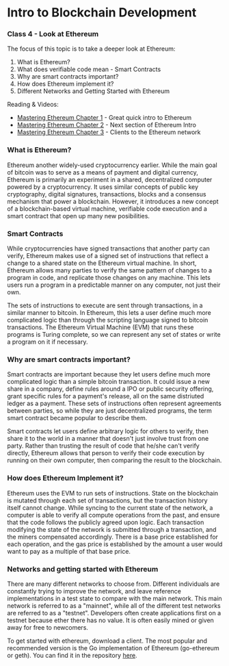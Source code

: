 # Intro to Blockchain Development

### Class 4 - Look at Ethereum

The focus of this topic is to take a deeper look at Ethereum:

1. What is Ethereum?
2. What does verifiable code mean - Smart Contracts
3. Why are smart contracts important?
4. How does Ethereum implement it?
5. Different Networks and Getting Started with Ethereum

Reading & Videos:

- [Mastering Ethereum Chapter 1](https://github.com/ethereumbook/ethereumbook/blob/develop/01what-is.asciidoc) - Great quick intro to Ethereum
- [Mastering Ethereum Chapter 2](https://github.com/ethereumbook/ethereumbook/blob/develop/02intro.asciidoc) - Next section of Ethereum Intro
- [Mastering Ethereum Chapter 3](https://github.com/ethereumbook/ethereumbook/blob/develop/03clients.asciidoc) - Clients to the Ethereum network

### What is Ethereum?

Ethereum another widely-used cryptocurrency earlier. While the main goal of bitcoin was to serve as a means of payment and digital currency, Ethereum is primarily an experiment in a shared, decentralized computer powered by a cryptocurrency. It uses similar concepts of public key cryptography, digital signatures, transactions, blocks and a consensus mechanism that power a blockchain. However, it introduces a new concept of a blockchain-based virtual machine, verifiable code execution and a smart contract that open up many new posibilities.

### Smart Contracts

While cryptocurrencies have signed transactions that another party can verify, Ethereum makes use of a signed set of instructions that reflect a change to a shared state on the Ethereum virtual machine. In short, Ethereum allows many parties to verify the same pattern of changes to a program in code, and replicate those changes on any machine. This lets users run a program in a predictable manner on any computer, not just their own.

The sets of instructions to execute are sent through transactions, in a similar manner to bitcoin. In Ethereum, this lets a user define much more complicated logic than through the scripting language signed to bitcoin transactions. The Ethereum Virtual Machine (EVM) that runs these programs is Turing complete, so we can represent any set of states or write a program on it if necessary.

### Why are smart contracts important?

Smart contracts are important because they let users define much more complicated logic than a simple bitcoin transaction. It could issue a new share in a company, define rules around a IPO or public security offering, grant specific rules for a payment's release, all on the same distriuted ledger as a payment. These sets of instructions often represent agreements between parties, so while they are just decentralized programs, the term smart contract became popular to describe them.

Smart contracts let users define arbitrary logic for others to verify, then share it to the world in a manner that doesn't just involve trust from one party. Rather than trusting the result of code that he/she can't verify directly, Ethereum allows that person to verify their code execution by running on their own computer, then comparing the result to the blockchain.

### How does Ethereum Implement it?

Ethereum uses the EVM to run sets of instructions. State on the blockchain is mutated through each set of transactions, but the transaction history itself cannot change. While syncing to the current state of the network, a computer is able to verify all compute operations from the past, and ensure that the code follows the publicly agreed upon logic. Each transaction modifying the state of the network is submitted through a transaction, and the miners compensated accordingly. There is a base price established for each operation, and the gas price is established by the amount a user would want to pay as a multiple of that base price.


### Networks and getting started with Ethereum

There are many different networks to choose from. Different individuals are constantly trying to improve the network, and leave reference implementations in a test state to compare with the main network. This main network is referred to as a "mainnet", while all of the different test networks are referred to as a "testnet". Developers often create applications first on a testnet because ether there has no value. It is often easily mined or given away for free to newcomers.

To get started with ethereum, download a client. The most popular and recommended version is the Go implementation of Ethereum (go-ethereum or geth). You can find it in the repository [here](https://github.com/ethereum/go-ethereum).
